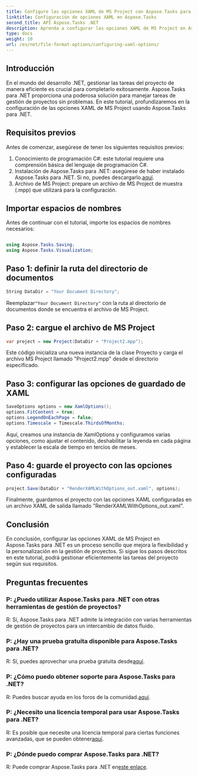 ```yaml
---
title: Configure las opciones XAML de MS Project con Aspose.Tasks para .NET
linktitle: Configuración de opciones XAML en Aspose.Tasks
second_title: API Aspose.Tasks .NET
description: Aprenda a configurar las opciones XAML de MS Project en Aspose.Tasks para .NET. Mejore la flexibilidad y personalización de la gestión de proyectos con orientación paso a paso.
type: docs
weight: 10
url: /es/net/file-format-options/configuring-xaml-options/
---
```

## Introducción
En el mundo del desarrollo .NET, gestionar las tareas del proyecto de manera eficiente es crucial para completarlo exitosamente. Aspose.Tasks para .NET proporciona una poderosa solución para manejar tareas de gestión de proyectos sin problemas. En este tutorial, profundizaremos en la configuración de las opciones XAML de MS Project usando Aspose.Tasks para .NET. 
## Requisitos previos
Antes de comenzar, asegúrese de tener los siguientes requisitos previos:
1. Conocimiento de programación C#: este tutorial requiere una comprensión básica del lenguaje de programación C#.
2.  Instalación de Aspose.Tasks para .NET: asegúrese de haber instalado Aspose.Tasks para .NET. Si no, puedes descargarlo.[aquí](https://releases.aspose.com/tasks/net/).
3. Archivo de MS Project: prepare un archivo de MS Project de muestra (.mpp) que utilizará para la configuración.
## Importar espacios de nombres
Antes de continuar con el tutorial, importe los espacios de nombres necesarios:
```csharp

using Aspose.Tasks.Saving;
using Aspose.Tasks.Visualization;
```
## Paso 1: definir la ruta del directorio de documentos
```csharp
String DataDir = "Your Document Directory";
```
 Reemplazar`"Your Document Directory"` con la ruta al directorio de documentos donde se encuentra el archivo de MS Project.
## Paso 2: cargue el archivo de MS Project
```csharp
var project = new Project(DataDir + "Project2.mpp");
```
Este código inicializa una nueva instancia de la clase Proyecto y carga el archivo MS Project llamado "Project2.mpp" desde el directorio especificado.
## Paso 3: configurar las opciones de guardado de XAML
```csharp
SaveOptions options = new XamlOptions();
options.FitContent = true;
options.LegendOnEachPage = false;
options.Timescale = Timescale.ThirdsOfMonths;
```
Aquí, creamos una instancia de XamlOptions y configuramos varias opciones, como ajustar el contenido, deshabilitar la leyenda en cada página y establecer la escala de tiempo en tercios de meses.
## Paso 4: guarde el proyecto con las opciones configuradas
```csharp
project.Save(DataDir + "RenderXAMLWithOptions_out.xaml", options);
```
Finalmente, guardamos el proyecto con las opciones XAML configuradas en un archivo XAML de salida llamado "RenderXAMLWithOptions_out.xaml".
## Conclusión
En conclusión, configurar las opciones XAML de MS Project en Aspose.Tasks para .NET es un proceso sencillo que mejora la flexibilidad y la personalización en la gestión de proyectos. Si sigue los pasos descritos en este tutorial, podrá gestionar eficientemente las tareas del proyecto según sus requisitos.

## Preguntas frecuentes

### P: ¿Puedo utilizar Aspose.Tasks para .NET con otras herramientas de gestión de proyectos?

R: Sí, Aspose.Tasks para .NET admite la integración con varias herramientas de gestión de proyectos para un intercambio de datos fluido.

### P: ¿Hay una prueba gratuita disponible para Aspose.Tasks para .NET?

 R: Sí, puedes aprovechar una prueba gratuita desde[aquí](https://releases.aspose.com/).

### P: ¿Cómo puedo obtener soporte para Aspose.Tasks para .NET?

 R: Puedes buscar ayuda en los foros de la comunidad.[aquí](https://forum.aspose.com/c/tasks/15).

### P: ¿Necesito una licencia temporal para usar Aspose.Tasks para .NET?

 R: Es posible que necesite una licencia temporal para ciertas funciones avanzadas, que se pueden obtener[aquí](https://purchase.aspose.com/temporary-license/).

### P: ¿Dónde puedo comprar Aspose.Tasks para .NET?

 R: Puede comprar Aspose.Tasks para .NET en[este enlace](https://purchase.aspose.com/buy).